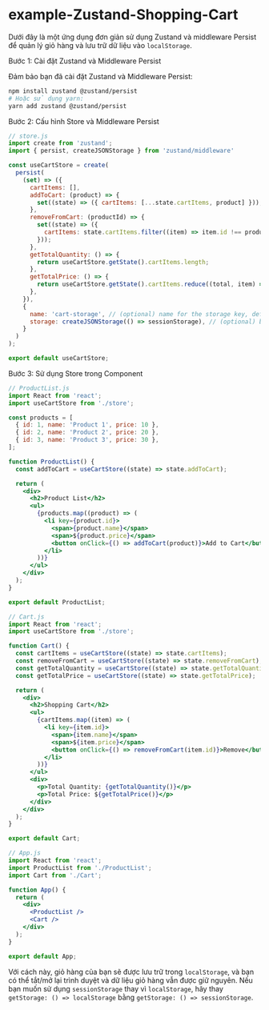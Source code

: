 # example-Zustand-Shopping-Cart 

Dưới đây là một ứng dụng đơn giản sử dụng Zustand và middleware Persist để quản lý giỏ hàng và lưu trữ dữ liệu vào `localStorage`.

Bước 1: Cài đặt Zustand và Middleware Persist

Đảm bảo bạn đã cài đặt Zustand và Middleware Persist:

```bash
npm install zustand @zustand/persist
# Hoặc sử dụng yarn:
yarn add zustand @zustand/persist
```

Bước 2: Cấu hình Store và Middleware Persist

```jsx
// store.js
import create from 'zustand';
import { persist, createJSONStorage } from 'zustand/middleware'

const useCartStore = create(
  persist(
    (set) => ({
      cartItems: [],
      addToCart: (product) => {
        set((state) => ({ cartItems: [...state.cartItems, product] }));
      },
      removeFromCart: (productId) => {
        set((state) => ({
          cartItems: state.cartItems.filter((item) => item.id !== productId),
        }));
      },
      getTotalQuantity: () => {
        return useCartStore.getState().cartItems.length;
      },
      getTotalPrice: () => {
        return useCartStore.getState().cartItems.reduce((total, item) => total + item.price, 0);
      },
    }),
    {
      name: 'cart-storage', // (optional) name for the storage key, defaults to 'zustand'
      storage: createJSONStorage(() => sessionStorage), // (optional) by default, 'localStorage' is used
    }
  )
);

export default useCartStore;
```

Bước 3: Sử dụng Store trong Component

```jsx
// ProductList.js
import React from 'react';
import useCartStore from './store';

const products = [
  { id: 1, name: 'Product 1', price: 10 },
  { id: 2, name: 'Product 2', price: 20 },
  { id: 3, name: 'Product 3', price: 30 },
];

function ProductList() {
  const addToCart = useCartStore((state) => state.addToCart);

  return (
    <div>
      <h2>Product List</h2>
      <ul>
        {products.map((product) => (
          <li key={product.id}>
            <span>{product.name}</span>
            <span>${product.price}</span>
            <button onClick={() => addToCart(product)}>Add to Cart</button>
          </li>
        ))}
      </ul>
    </div>
  );
}

export default ProductList;
```

```jsx
// Cart.js
import React from 'react';
import useCartStore from './store';

function Cart() {
  const cartItems = useCartStore((state) => state.cartItems);
  const removeFromCart = useCartStore((state) => state.removeFromCart);
  const getTotalQuantity = useCartStore((state) => state.getTotalQuantity);
  const getTotalPrice = useCartStore((state) => state.getTotalPrice);

  return (
    <div>
      <h2>Shopping Cart</h2>
      <ul>
        {cartItems.map((item) => (
          <li key={item.id}>
            <span>{item.name}</span>
            <span>${item.price}</span>
            <button onClick={() => removeFromCart(item.id)}>Remove</button>
          </li>
        ))}
      </ul>
      <div>
        <p>Total Quantity: {getTotalQuantity()}</p>
        <p>Total Price: ${getTotalPrice()}</p>
      </div>
    </div>
  );
}

export default Cart;
```

```jsx
// App.js
import React from 'react';
import ProductList from './ProductList';
import Cart from './Cart';

function App() {
  return (
    <div>
      <ProductList />
      <Cart />
    </div>
  );
}

export default App;
```

Với cách này, giỏ hàng của bạn sẽ được lưu trữ trong `localStorage`, và bạn có thể tắt/mở lại trình duyệt và dữ liệu giỏ hàng vẫn được giữ nguyên. Nếu bạn muốn sử dụng `sessionStorage` thay vì `localStorage`, hãy thay `getStorage: () => localStorage` bằng `getStorage: () => sessionStorage`.